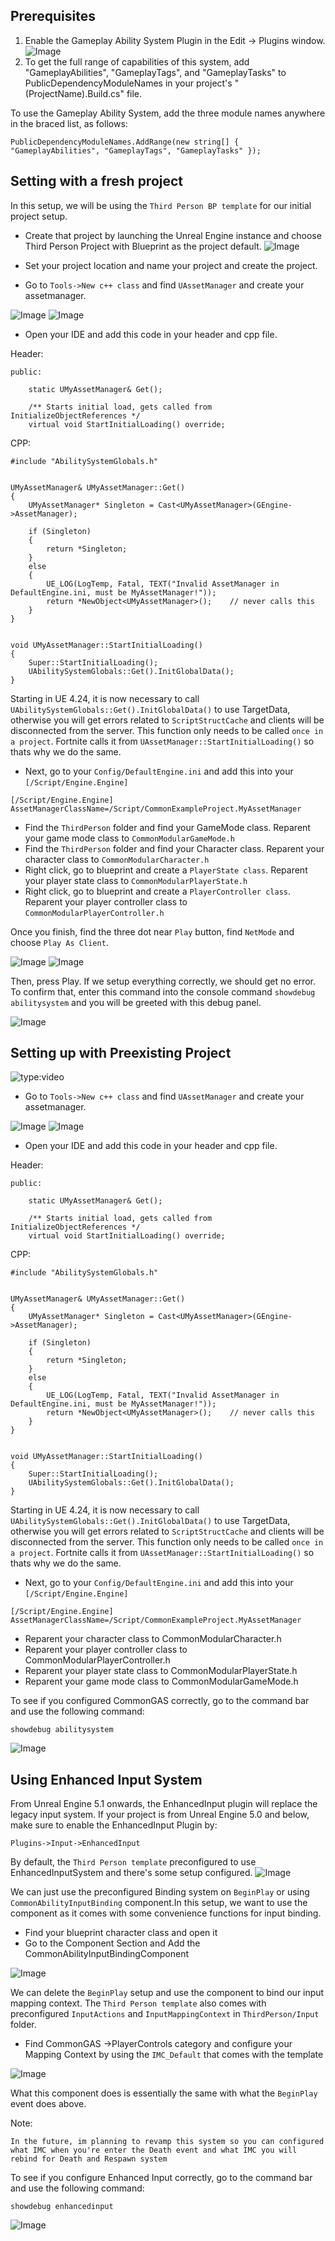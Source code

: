 ## Prerequisites
1. Enable the Gameplay Ability System Plugin in the Edit -> Plugins window.
![Image](img/GameplayAbilitySystem_Plugin_00.jpg)
2. To get the full range of capabilities of this system, add "GameplayAbilities", "GameplayTags", and "GameplayTasks" to PublicDependencyModuleNames in your project's "(ProjectName).Build.cs" file.

To use the Gameplay Ability System, add the three module names anywhere in the braced list, as follows: 
```
PublicDependencyModuleNames.AddRange(new string[] { "GameplayAbilities", "GameplayTags", "GameplayTasks" });
```
## Setting with a fresh project
In this setup, we will be using the ``Third Person BP template`` for our initial project setup. 

- Create that project by launching the Unreal Engine instance and choose Third Person Project with Blueprint as the project default.
![Image](img/thirdpersonsetup.png)

- Set your project location and name your project and create the project.
- Go to ``Tools->New c++ class`` and find ``UAssetManager`` and create your assetmanager.

![Image](img/newc++class.png)
![Image](img/myassetmanager.png)

- Open your IDE and add this code in your header and cpp file.

Header:

```
public:

	static UMyAssetManager& Get();

	/** Starts initial load, gets called from InitializeObjectReferences */
	virtual void StartInitialLoading() override;

```

CPP:

```
#include "AbilitySystemGlobals.h"


UMyAssetManager& UMyAssetManager::Get() 
{
	UMyAssetManager* Singleton = Cast<UMyAssetManager>(GEngine->AssetManager);

	if (Singleton)
	{
		return *Singleton;
	}
	else
	{
		UE_LOG(LogTemp, Fatal, TEXT("Invalid AssetManager in DefaultEngine.ini, must be MyAssetManager!"));
		return *NewObject<UMyAssetManager>();	 // never calls this
	}
}


void UMyAssetManager::StartInitialLoading() 
{
	Super::StartInitialLoading();
	UAbilitySystemGlobals::Get().InitGlobalData();
}
```

Starting in UE 4.24, it is now necessary to call ``UAbilitySystemGlobals::Get().InitGlobalData()`` to use TargetData, otherwise you will get errors related to ``ScriptStructCache`` and clients will be disconnected from the server. This function only needs to be called ``once in a project``. 
Fortnite calls it from ``UAssetManager::StartInitialLoading()`` so thats why we do the same.

- Next, go to your ``Config/DefaultEngine.ini`` and add this into your ``[/Script/Engine.Engine]``
```
[/Script/Engine.Engine]
AssetManagerClassName=/Script/CommonExampleProject.MyAssetManager
```

- Find the ``ThirdPerson`` folder and find your GameMode class. Reparent your game mode class to ``CommonModularGameMode.h`` 
- Find the ``ThirdPerson`` folder and find your Character class. Reparent your character class to ``CommonModularCharacter.h`` 
- Right click, go to blueprint and create a ``PlayerState class``. Reparent your player state class to ``CommonModularPlayerState.h`` 
- Right click, go to blueprint and create a ``PlayerController class``. Reparent your player controller class to ``CommonModularPlayerController.h``

Once you finish, find the three dot near ``Play`` button, find ``NetMode`` and choose ``Play As Client``.

![Image](img/netmode.png)
![Image](img/netmode2.png)

Then, press Play. If we setup everything correctly, we should get no error.
To confirm that, enter this command into the console command ``showdebug abilitysystem`` and you will be greeted with this debug panel.

![Image](img/debugpanel2.png)

## Setting up with Preexisting Project

![type:video](https://www.youtube.com/embed/R66iJSezpEA)

- Go to ``Tools->New c++ class`` and find ``UAssetManager`` and create your assetmanager.

![Image](img/newc++class.png)
![Image](img/myassetmanager.png)

- Open your IDE and add this code in your header and cpp file.

Header:

```
public:

	static UMyAssetManager& Get();

	/** Starts initial load, gets called from InitializeObjectReferences */
	virtual void StartInitialLoading() override;

```

CPP:

```
#include "AbilitySystemGlobals.h"


UMyAssetManager& UMyAssetManager::Get() 
{
	UMyAssetManager* Singleton = Cast<UMyAssetManager>(GEngine->AssetManager);

	if (Singleton)
	{
		return *Singleton;
	}
	else
	{
		UE_LOG(LogTemp, Fatal, TEXT("Invalid AssetManager in DefaultEngine.ini, must be MyAssetManager!"));
		return *NewObject<UMyAssetManager>();	 // never calls this
	}
}


void UMyAssetManager::StartInitialLoading() 
{
	Super::StartInitialLoading();
	UAbilitySystemGlobals::Get().InitGlobalData();
}
```

Starting in UE 4.24, it is now necessary to call ``UAbilitySystemGlobals::Get().InitGlobalData()`` to use TargetData, otherwise you will get errors related to ``ScriptStructCache`` and clients will be disconnected from the server. This function only needs to be called ``once in a project``. 
Fortnite calls it from ``UAssetManager::StartInitialLoading()`` so thats why we do the same.

- Next, go to your ``Config/DefaultEngine.ini`` and add this into your ``[/Script/Engine.Engine]``
```
[/Script/Engine.Engine]
AssetManagerClassName=/Script/CommonExampleProject.MyAssetManager
```

- Reparent your character class to CommonModularCharacter.h
- Reparent your player controller class to CommonModularPlayerController.h
- Reparent your player state class to CommonModularPlayerState.h
- Reparent your game mode class to CommonModularGameMode.h

To see if you configured CommonGAS correctly, go to the command bar and use the following command:

 ``showdebug abilitysystem``

![Image](img/debugpanel2.png)

## Using Enhanced Input System 

From Unreal Engine 5.1 onwards, the EnhancedInput plugin will replace the legacy input system. If your project is from Unreal Engine 5.0 and below, make sure to enable the EnhancedInput Plugin by:

``Plugins->Input->EnhancedInput``

By default, the ``Third Person template`` preconfigured to use EnhancedInputSystem and there's some setup configured.
![Image](img/preconfiguredEIS.png)

We can just use the preconfigured Binding system on ``BeginPlay`` or using ``CommonAbilityInputBinding`` component.In this setup, we want to use the component as it comes with some convenience functions for input binding.

 - Find your blueprint character class and open it
 - Go to the Component Section and Add the CommonAbilityInputBindingComponent

 ![Image](img/Commonabilitybinding.png)

We can delete the ``BeginPlay`` setup and use the component to bind our input mapping context.
The ``Third Person template`` also comes with preconfigured ``InputActions`` and ``InputMappingContext`` in ``ThirdPerson/Input`` folder.

- Find CommonGAS ->PlayerControls category and configure your Mapping Context by using the ``IMC_Default`` that comes with the template

![Image](img/IMC.png)

What this component does is essentially the same with what the ``BeginPlay`` event does above.

Note:
```
In the future, im planning to revamp this system so you can configured what IMC when you're enter the Death event and what IMC you will rebind for Death and Respawn system
```
To see if you configure Enhanced Input correctly, go to the command bar and use the following command:

``showdebug enhancedinput``

![Image](img/IMCDebugPanel.png)